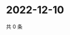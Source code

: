 # 2022-12-10

共 0 条

<!-- BEGIN WEIBO -->
<!-- 最后更新时间 Sat Dec 10 2022 16:17:30 GMT+0800 (China Standard Time) -->

<!-- END WEIBO -->
